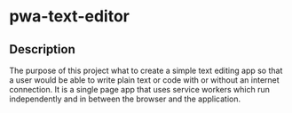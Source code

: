 # pwa-text-editor

## Description

The purpose of this project what to create a simple text editing app so that a user would be able to write plain text or code with or without an internet connection. It is a single page app that uses service workers which run independently and in between the browser and the application. 